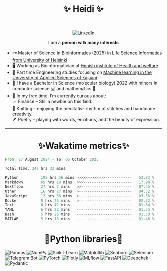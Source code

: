 
<h1 align="center">✨ Heidi ✨</h1>
<br>

<p align="center">
  <a href="https://www.linkedin.com/in/heidi-putkuri/">
    <img src="http://img.shields.io/badge/LinkedIn-purple?style=flat&logo=linkedin" alt="LinkedIn">
  </a>
</p>
<p align="center">
  I am a 𝐩𝐞𝐫𝐬𝐨𝐧 𝐰𝐢𝐭𝐡 𝐦𝐚𝐧𝐲 𝐢𝐧𝐭𝐞𝐫𝐞𝐬𝐭𝐬

</p>

<!-- **Badges**
- website to create badge : https://shields.io/
- very nice tutorial to create badge : https://medium.com/@therafamartins/make-your-customized-badges-in-a-few-minutes-18e75475e271
-->

- 🗝 Master of Science in Bioinformatics (2025) in [Life Science Informatics from University of Helsinki](https://www.helsinki.fi/en/degree-programmes/life-science-informatics-masters-programme)
- 🖥️ Working as Bioinformatician at [Finnish institute of Health and welfare](https://thl.fi/en/main-page)
- 🦾 Part time Engineering studies focusing on [Machine learning in the University of Applied Sciences of Kajaani](https://kamk.fi/koulutukset/tieto-ja-viestintatekniikan-insinoori-datasta-tekoalyyn-paakaupunkiseutu-monimuoto/)
- 🧫 I have a Bachelor in Science (molecular biology) 2022 with minors in computer science 💻 and mathematics 🧮
- 🔭 In my free time, I’m currently curious about: <br>
  📈 Finance – Still a newbie on this field. <br>
  🧶 Knitting – enjoying the meditative rhythm of stitches and handmade creativity. <br>
  🪶 Poetry – playing with words, emotions, and the beauty of expression. <br>


<hr>
<h1 align = center>✨Wakatime metrics✨</h1>
<!--START_SECTION:waka-->

```rust
From: 27 August 2024 - To: 05 October 2025

Total Time: 347 hrs 33 mins

Python          195 hrs 56 mins >>>>>>>>>>>>>------------   53.83 %
Markdown        65 hrs 18 mins  >>>>---------------------   17.94 %
Nextflow        27 hrs 7 mins   >>-----------------------   07.45 %
Other           16 hrs 27 mins  >------------------------   04.52 %
JavaScript      12 hrs 56 mins  >------------------------   03.56 %
Docker          8 hrs 26 mins   >------------------------   02.32 %
Text            6 hrs 42 mins   -------------------------   01.84 %
YAML            6 hrs 22 mins   -------------------------   01.75 %
Bash            5 hrs 26 mins   -------------------------   01.50 %
MATLAB          5 hrs 18 mins   -------------------------   01.46 %
```

<!--END_SECTION:waka-->

<h1 align="center">🐍Python libraries🐍</h1>

![Pandas](https://img.shields.io/badge/Pandas-yellow?logo=pandas)
![NumPy](https://img.shields.io/badge/NumPy-blue?logo=numpy)
![Scikit-Learn](https://img.shields.io/badge/Scikit--Learn-orange?logo=scikitlearn)
![Matplotlib](https://img.shields.io/badge/Matplotlib-blueviolet?logo=matplotlib)
![Seaborn](https://img.shields.io/badge/Seaborn-cyan?logo=seaborn)
![Selenium](https://img.shields.io/badge/Selenium-green?logo=selenium)
![Telegram Bot](https://img.shields.io/badge/Telegram--Bot-blue?logo=telegram)
![PyTorch](https://img.shields.io/badge/PyTorch-red?logo=pytorch)
![Plotly](https://img.shields.io/badge/Plotly-blueviolet?logo=plotly)
![MLflow](https://img.shields.io/badge/MLflow-orange?logo=mlflow)
![FastAPI](https://img.shields.io/badge/FastAPI-green?logo=fastapi)
![Deepchek](https://img.shields.io/badge/Deepchek-blue?logo=python)
![Pydantic](https://img.shields.io/badge/Pydantic-blue?logo=python)

